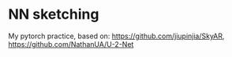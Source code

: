 # NN sketching
My pytorch practice, based on:
https://github.com/jiupinjia/SkyAR, https://github.com/NathanUA/U-2-Net

